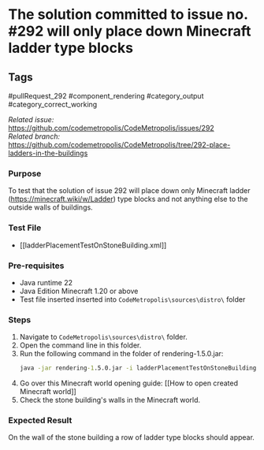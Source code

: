 # The solution committed to issue no. #292 will only place down Minecraft ladder type blocks

## Tags
#pullRequest_292 #component_rendering #category_output #category_correct_working

_Related issue:_ https://github.com/codemetropolis/CodeMetropolis/issues/292 <br>
_Related branch:_ https://github.com/codemetropolis/CodeMetropolis/tree/292-place-ladders-in-the-buildings

### Purpose
To test that the solution of issue 292 will place down only Minecraft ladder (https://minecraft.wiki/w/Ladder) type blocks and not anything else to the outside walls of buildings.

### Test File
- [[ladderPlacementTestOnStoneBuilding.xml]]

### Pre-requisites
- Java runtime 22
- Java Edition Minecraft 1.20 or above
- Test file inserted inserted into `CodeMetropolis\sources\distro\` folder

### Steps
1. Navigate to `CodeMetropolis\sources\distro\` folder.
2. Open the command line in this folder.
3. Run the following command in the folder of rendering-1.5.0.jar:
    ```cmd
	java -jar rendering-1.5.0.jar -i ladderPlacementTestOnStoneBuilding.xml -world world 
	```
4. Go over this Minecraft world opening guide: [[How to open created Minecraft world]]
5. Check the stone building's walls in the Minecraft world.

### Expected Result
On the wall of the stone building a row of ladder type blocks should appear.